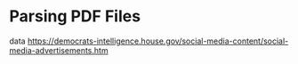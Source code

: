 # Parsing PDF Files
data
https://democrats-intelligence.house.gov/social-media-content/social-media-advertisements.htm